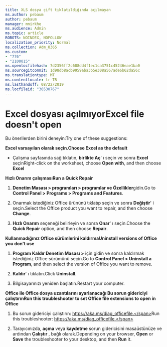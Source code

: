 ```yaml
---
title: XLS dosya çift tıklatıldığında açılmayan
ms.author: pebaum
author: pebaum
manager: mnirkhe
ms.audience: Admin
ms.topic: article
ROBOTS: NOINDEX, NOFOLLOW
localization_priority: Normal
ms.collection: Adm_O365
ms.custom:
- "776"
- "2100015"
ms.openlocfilehash: 7d2356ff2c688dd4f1ec1ca3751c45246eae1ba0
ms.sourcegitcommit: 1d98db8acb9959aba3b5e308a567ade6b62da56c
ms.translationtype: MT
ms.contentlocale: tr-TR
ms.lasthandoff: 08/22/2019
ms.locfileid: "36530767"
---
```

# <a name="excel-file-doesnt-open"></a><span data-ttu-id="9aab0-102">Excel dosyası açılmıyor</span><span class="sxs-lookup"><span data-stu-id="9aab0-102">Excel file doesn't open</span></span>

<span data-ttu-id="9aab0-103">Bu önerilerden birini deneyin:</span><span class="sxs-lookup"><span data-stu-id="9aab0-103">Try one of these suggestions:</span></span>

<span data-ttu-id="9aab0-104">**Excel varsayılan olarak seçin.**</span><span class="sxs-lookup"><span data-stu-id="9aab0-104">**Choose Excel as the default**</span></span>

* <span data-ttu-id="9aab0-105">Çalışma sayfasında sağ tıklatın, **birlikte Aç**' ı seçin ve sonra **Excel** seçin</span><span class="sxs-lookup"><span data-stu-id="9aab0-105">Right-click on the worksheet, choose **Open with**, and then choose **Excel**</span></span>

<span data-ttu-id="9aab0-106">**Hızlı Onarım çalışması**</span><span class="sxs-lookup"><span data-stu-id="9aab0-106">**Run a Quick Repair**</span></span>

1. <span data-ttu-id="9aab0-107">**Denetim Masası > programları > programlar ve Özellikler**gidin.</span><span class="sxs-lookup"><span data-stu-id="9aab0-107">Go to **Control Panel > Programs > Programs and Features**.</span></span>

2. <span data-ttu-id="9aab0-108">Onarmak istediğiniz Office ürününü tıklatıp seçin ve sonra **Değiştir**' i seçin.</span><span class="sxs-lookup"><span data-stu-id="9aab0-108">Select the Office product you want to repair, and then choose **Change**.</span></span>

3. <span data-ttu-id="9aab0-109">**Hızlı Onarım** seçeneği belirleyin ve sonra **Onar**' ı seçin.</span><span class="sxs-lookup"><span data-stu-id="9aab0-109">Choose the **Quick Repair** option, and then choose **Repair**.</span></span>

<span data-ttu-id="9aab0-110">**Kullanmadığınız Office sürümlerini kaldırma**</span><span class="sxs-lookup"><span data-stu-id="9aab0-110">**Uninstall versions of Office you don't use**</span></span>

1. <span data-ttu-id="9aab0-111">**Program Kaldır Denetim Masası >** için gidin ve sonra kaldırmak istediğiniz Office sürümünü seçin.</span><span class="sxs-lookup"><span data-stu-id="9aab0-111">Go to **Control Panel > Uninstall a Program**, and then select the version of Office you want to remove.</span></span>

2. <span data-ttu-id="9aab0-112">**Kaldır**' ı tıklatın.</span><span class="sxs-lookup"><span data-stu-id="9aab0-112">Click **Uninstall**.</span></span>

3. <span data-ttu-id="9aab0-113">Bilgisayarınızı yeniden başlatın.</span><span class="sxs-lookup"><span data-stu-id="9aab0-113">Restart your computer.</span></span>

<span data-ttu-id="9aab0-114">**Office ile Office dosya uzantılarını ayarlanacağı Bu sorun gidericiyi çalıştırın**</span><span class="sxs-lookup"><span data-stu-id="9aab0-114">**Run this troubleshooter to set Office file extensions to open in Office**</span></span>

1. <span data-ttu-id="9aab0-115">Bu sorun gidericiyi çalıştırın: https://aka.ms/diag_officefile.</span><span class="sxs-lookup"><span data-stu-id="9aab0-115">Run this troubleshooter: https://aka.ms/diag_officefile.</span></span>

2. <span data-ttu-id="9aab0-116">Tarayıcınızda, **açma** veya **kaydetme** sorun gidericisini masaüstünüze ve ardından **Çalıştır** , bağlı olarak.</span><span class="sxs-lookup"><span data-stu-id="9aab0-116">Depending on your browser, **Open** or **Save** the troubleshooter to your desktop, and then **Run** it.</span></span>

